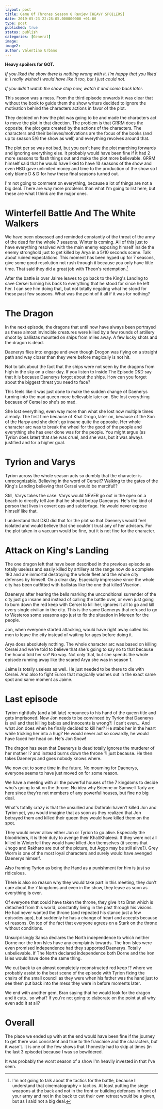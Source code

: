 ```yaml
---
layout: post
title: Game Of Thrones Season 8 Review [HEAVY SPOILERS]
date: 2019-05-23 22:28:05.000000000 +01:00
type: post
published: true
status: publish
categories: [General]
image:
image2:
author: Valentino Urbano
---
```


**Heavy spoilers for GOT.**

*If you liked the show there is nothing wrong with it. I'm happy that you liked it. I really wished I would have like it too, but I just could not.*

*If you didn't watch the show stop now, watch it and come back later.*

This season was a mess. From the third episode onwards it was clear that without the book to guide them the show writers decided to ignore the motivation behind the characters actions in favor of the plot.

They decided on how the plot was going to be and made the characters act to move the plot in that direction. The problem is that GRRM does the opposite, the plot gets created by the actions of the characters. The characters and their believes/motivations are the focus of the books (and up to season 5/6 the show as well) and everything revolves around that.

The plot per se was not bad, but you can't have the plot marching forwards and ignoring everything else. It probably would have been fine if it had 2 more seasons to flash things out and make the plot more believable. GRRM himself said that he would have liked to have 10 seasons of the show and even HBO gave unlimited money and time to the production of the show so I only blame D & D for how these final seasons turned out.

I'm not going to comment on everything, because a lot of things are not a big deal. There are way more problems than what I'm going to list here, but these are what I think are the major ones.

# Winterfell Battle And The White Walkers

We have been obsessed and reminded constantly of the threat of the army of the dead for the whole 7 seasons. Winter is coming. All of this just to have everything resolved with the main enemy exposing himself inside the enemy stronghold just to get killed by Arya in a 5/10 seconds scene. Talk about ruined expectations. This moment has been hyped up for 7 seasons, give some good resolution not rush through it because you only have little time. That said they did a great job with Theon's redemption.[^1]

After the battle is over Jaime leaves to go back to the King's Landing to save Cersei turning his back to everything that he stood for since he left her. I can see him doing that, but not totally negating what he stood for these past few seasons. What was the point of it all if it was for nothing?

# The Dragon

In the next episode, the dragons that until now have always been portrayed as these almost invincible creatures were killed by a few rounds of artillery shoot by ballistas mounted on ships from miles away. A few lucky shots and the dragon is dead.

Daenerys flies into engage and even though Drogon was flying on a straight path and way closer than they were before magically is not hit.

Not to talk about the fact that the ships were not seen by the dragons from high in the sky on a clear day. If you listen to Inside The Episode D&D say that it is because Daenerys forgot about the ships. How can you forget about the biggest threat you need to face?

This feels like it was just done to make the sudden change of Daenerys turning into the mad queen more believable later on. She lost everything because of Cersei so she's so mad.

She lost everything, even way more than what she lost now multiple times already. The first time because of Khal Drogo, later on, because of the Son of the Harpy and she didn't go insane quite the opposite. Her whole character arc was to break the wheel for the good of the people and everything she has ever done was for the people. You might argue (as Tyrion does later) that she was cruel, and she was, but it was always justified and for a higher goal.

# Tyrion and Varys

Tyrion across the whole season acts so dumbly that the character is unrecognizable. Believing in the word of Cersei!? Walking to the gates of the King's Landing believing that Cersei would be merciful!?

Still, Varys takes the cake. Varys would NEVER go out in the open on a beach to directly tell Jon that he should betray Danearys. He's the kind of person that lives in covert ops and subterfuge. He would never expose himself like that.

I understand that D&D did that for the plot so that Daenerys would feel isolated and would believe that she couldn't trust any of her advisors. For the plot taken in a vacuum would be fine, but it is not fine for the character.

# Attack on King's Landing

The one dragon left that have been described in the previous episode as totally useless and easily killed by artillery at the range now do a complete 180 and are immortal destroying the whole fleet and the whole city defenses by himself. On a clear day. Especially impressive since the whole city has been outfitted with ballistas like the one that killed Viserion.

Daenerys after hearing the bells marking the unconditional surrender of the city just go insane and instead of calling the battle over, or even just going to burn down the red keep with Cersei to kill her, ignores it all to go and kill every single civilian in the city. This is the same Daenerys that refused to go to Westeros some seasons ago just to fix the situation in Mereen for the people.

Jon, when everyone started attacking, would have right away called his men to leave the city instead of waiting for ages before doing it.

Arya does absolutely nothing. The whole character arc was based on killing Cersei and we're told to believe that she's going to say no to that because the hound told her so? No way. Not only that, but she spends the whole episode running away like the scared Arya she was in season 1.

Jaime is totally useless as well. He just needed to be there to die with Cersei. And also to fight Euron that magically washes out in the exact same spot and same moment as Jaime.

# Last episode

Tyrion rightfully (and a bit late) renounces to his hand of the queen title and gets imprisoned. Now Jon needs to be convinced by Tyrion that Daenerys is evil and that killing babies and innocents is wrong?! I can't even... And what Jon does when he finally decided to kill her? He stabs her in the heart while tricking her into a hug? He would never act so cowardly, he would have faced her head on. He's Jon Snow!

The dragon has seen that Daenerys is dead totally ignores the murderer of her mother !? and instead burns down the throne ?! just because. He then takes Daenerys and goes nobody knows where.

We now cut to some time in the future. No mourning for Daenerys, everyone seems to have just moved on for some reason.

We have a meeting with all the powerful houses of the 7 kingdoms to decide who's going to sit on the throne. No idea why Brienne or Samwell Tarly are here since they're not members of any powerful houses, but fine no big deal.

What's totally crazy is that the unsullied and Dothraki haven't killed Jon and Tyrion yet, you would imagine that as soon as they realized that Jon betrayed them and killed their queen they would have killed them on the spot.

They would never allow either Jon or Tyrion to go alive. Especially the bloodriders, it is their duty to avenge their Khal/Khaleesi. If they were not all killed in Winterfell they would have killed Jon themselves (it seems that Jhogo and Rakharo are out of the picture, but Aggo may be still alive?). Grey Worm is one of the most loyal characters and surely would have avenged Daenerys himself.

Also framing Tyrion as being the Hand as a punishment for him is just so ridiculous.

There is also no reason why they would take part in this meeting, they don't care about the 7 kingdoms and even in the show, they leave as soon as everything is over.

Of everyone that could have taken the throne, they give it to Bran which is detached from this world, constantly living in the past through his visions. He had never wanted the throne (and repeated his stance just a few episodes ago), but suddenly he has a change of heart and accepts because of reasons. On top of the fact that everyone agrees on a Stark on the throne without conditions.

Unsurprisingly Sansa declares the North independence to which neither Dorne nor the Iron Isles have any complaints towards. The Iron Isles were even promised independence had they supported Daenerys. Totally unbelievable. If The North declared independence both Dorne and the Iron Isles would have done the same thing.

We cut back to an almost completely reconstructed red keep !? where we probably assist to the best scene of the episode with Tyrion fixing the chairs of the small council as they were when his father was the hand just to see them put back into the mess they were in before moments later.

We end with another gem, Bran saying that he would look for the dragon and it cuts.. so what? If you're not going to elaborate on the point at all why even add it at all?

# Overall

The place we ended up with at the end would have been fine if the journey to get there was consistent and true to the franchise and the characters, but it wasn't. It is one of the few shows that I honestly had to skip at times (in the last 3 episode) because I was so bewildered.

<!-- It feels like everyone ended up where they wanted to end up, Sansa as queen in the north, Tyrion as hand, Arya as an adventurer, Jon past the wall, ... -->

It was probably the worst season of a show I'm heavily invested in that I've seen.

[^1]: I'm not going to talk about the tactics for the battle, because I understand that cinematography > tactics. At least putting the siege weapons at the back and not in the front or building defenses in front of your army and not in the back to cut their own retreat would be a given, but as I said not a big deal.
